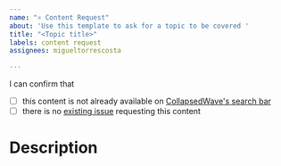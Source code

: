 ```yaml
---
name: "⚛ Content Request"
about: 'Use this template to ask for a topic to be covered '
title: "<Topic title>"
labels: content request
assignees: migueltorrescosta

---
```


I can confirm that
- [ ] this content is not already available on [CollapsedWave's search bar](https://collapsedwave.com/)
- [ ] there is no [existing issue](https://github.com/migueltorrescosta/collapsedwave/issues) requesting this content

# Description

<!-- Add the topic description here. Details are appreciated  -->
